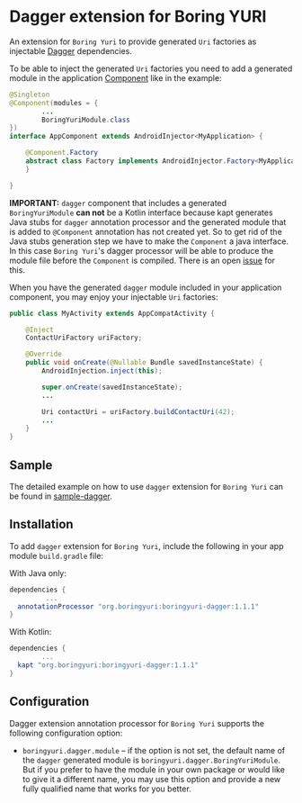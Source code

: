 # Dagger extension for Boring YURI

An extension for `Boring Yuri` to provide generated `Uri` factories as injectable [Dagger][1]
dependencies.

To be able to inject the generated `Uri` factories you need to add a generated module in the
application [Component][2] like in the example:

```java
@Singleton
@Component(modules = {
        ...
        BoringYuriModule.class
})
interface AppComponent extends AndroidInjector<MyApplication> {

    @Component.Factory
    abstract class Factory implements AndroidInjector.Factory<MyApplication> {
    }

}
```

**IMPORTANT:** `dagger` component that includes a generated `BoringYuriModule` **can not** be
a Kotlin interface because kapt generates Java stubs for `dagger` annotation processor and
the generated module that is added to `@Component` annotation has not created yet. So to get rid
of the Java stubs generation step we have to make the `Component` a java interface. In this case
`Boring Yuri`'s dagger processor will be able to produce the module file before the `Component`
is compiled. There is an open [issue][GH-7] for this.

When you have the generated `dagger` module included in your application component, you may enjoy
your injectable `Uri` factories:

```java
public class MyActivity extends AppCompatActivity {

    @Inject
    ContactUriFactory uriFactory;

    @Override
    public void onCreate(@Nullable Bundle savedInstanceState) {
        AndroidInjection.inject(this);

        super.onCreate(savedInstanceState);
        ...

        Uri contactUri = uriFactory.buildContactUri(42);
        ...
    }
}
```

## Sample

The detailed example on how to use `dagger` extension for `Boring Yuri` can be found in
[sample-dagger](../dagger-sample).

## Installation

To add `dagger` extension for `Boring Yuri`, include the following in your app module
`build.gradle` file:

With Java only:

```groovy
dependencies {
         ...
  annotationProcessor "org.boringyuri:boringyuri-dagger:1.1.1"
}
```

With Kotlin:

```groovy
dependencies {
        ...
  kapt "org.boringyuri:boringyuri-dagger:1.1.1"
}
```

## Configuration
Dagger extension annotation processor for `Boring Yuri` supports the following configuration
option:

 * `boringyuri.dagger.module` – if the option is not set, the default name of the `dagger`
   generated module is `boringyuri.dagger.BoringYuriModule`. But if you prefer to have the module
   in your own package or would like to give it a different name, you may use this option and
   provide a new fully qualified name that works for you better.

[1]: https://github.com/google/dagger/
[2]: https://github.com/google/dagger/blob/master/java/dagger/Component.java
[GH-7]: https://github.com/anton-novikau/boringYURI/issues/7